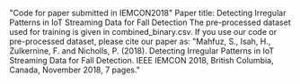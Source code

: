 "Code for paper submitted in IEMCON2018" 
Paper title: Detecting Irregular Patterns in IoT Streaming Data for Fall Detection
The pre-processed dataset used for training is given in combined_binary.csv.
If you use our code or pre-processed dataset, please cite our paper as:
"Mahfuz, S., Isah, H., Zulkernine, F. and Nicholls, P. (2018). Detecting Irregular Patterns in IoT Streaming Data for Fall Detection. IEEE IEMCON 2018, British Columbia, Canada, November 2018, 7 pages."
